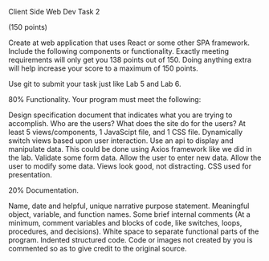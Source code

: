Client Side Web Dev Task 2

(150 points) 

Create at web application that uses React or some other SPA framework. Include the following components or functionality. Exactly meeting requirements will only get you 138 points out of 150. Doing anything extra will help increase your score to a maximum of 150 points.

Use git to submit your task just like Lab 5 and Lab 6.

80%  Functionality. Your program must meet the following:

Design specification document that indicates what you are trying to accomplish.  Who are the users?  What does the site do for the users?
At least 5 views/components, 1 JavaScipt file, and 1 CSS file.
Dynamically switch views based upon user interaction.
Use an api to display and manipulate data. This could be done using Axios framework like we did in the lab. 
Validate some form data.
Allow the user to enter new data.
Allow the user to modify some data.
Views look good, not distracting. CSS used for presentation.
 

20%  Documentation.

Name, date and helpful, unique narrative purpose statement.
Meaningful object, variable, and function names.
Some brief internal comments (At a minimum, comment variables and blocks of code, like switches, loops, procedures, and decisions).
White space to separate functional parts of the program.
Indented structured code.
Code or images not created by you is commented so as to give credit to the original source.